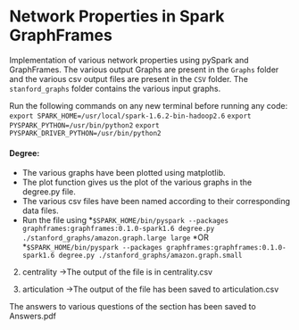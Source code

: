 # Network Properties in Spark GraphFrames
Implementation of various network properties using pySpark and GraphFrames. The various output Graphs are present in the `Graphs` folder and the various csv output files are present in the `CSV` folder. The `stanford_graphs` folder contains the various input graphs.

Run the following commands on any new terminal before running any code:
`export SPARK_HOME=/usr/local/spark-1.6.2-bin-hadoop2.6`
`export PYSPARK_PYTHON=/usr/bin/python2`
`export PYSPARK_DRIVER_PYTHON=/usr/bin/python2`

#### Degree: ####  
* The various graphs have been plotted using matplotlib. 
* The plot function gives us the plot of the various graphs in the degree.py file.
* The various csv files have been named according to their corresponding data files.
* Run the file using 
  *`$SPARK_HOME/bin/pyspark --packages graphframes:graphframes:0.1.0-spark1.6 degree.py ./stanford_graphs/amazon.graph.large large`
  *OR
  *`$SPARK_HOME/bin/pyspark --packages graphframes:graphframes:0.1.0-spark1.6 degree.py ./stanford_graphs/amazon.graph.small`

2. centrality
->The output of the file is in centrality.csv

3. articulation
->The output of the file has been saved to articulation.csv

The answers to various questions of the section has been saved to Answers.pdf
